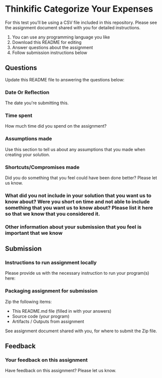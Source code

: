 # Thinkific Categorize Your Expenses

For this test you’ll be using a CSV file included in this repository. 
Please see the assignment document shared with you for detailed instructions.

 1. You can use any programming language you like
 2. Download this README for editing
 3. Answer questions about the assignment
 4. Follow submission instructions below

## Questions
Update this README file to answering the questions below:

### Date Or Reflection
The date you're submitting this.

### Time spent
How much time did you spend on the assignment?

### Assumptions made
Use this section to tell us about any assumptions that you made when creating your solution.

### Shortcuts/Compromises made
Did you do something that you feel could have been done better? Please let us know.

### What did you not include in your solution that you want us to know about? Were you short on time and not able to include something that you want us to know about? Please list it here so that we know that you considered it.

### Other information about your submission that you feel is important that we know

## Submission

### Instructions to run assignment locally
Please provide us with the necessary instruction to run your program(s) here:

### Packaging assignment for submission
Zip the following items:

 - This README.md file (filled in with your answers)
 - Source code (your program)
 - Artifacts / Outputs from assignment

See assignment document shared with you, for where to submit the Zip file.

## Feedback

### Your feedback on this assignment
Have feedback on this assignment? Please let us know.
